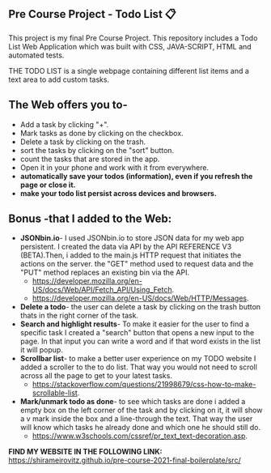  ## Pre Course Project - Todo List 📋

This project is my final Pre Course Project.
This repository includes a Todo List Web Application which was built with CSS, JAVA-SCRIPT, HTML and automated tests.
 
THE TODO LIST is a single webpage containing different list items and a text area to add custom tasks. 

## The Web offers you to-

  - Add a task by clicking "+". 
  - Mark tasks as done by clicking on the checkbox.
  - Delete a task by clicking on the trash.
  - sort the tasks by clicking on the "sort" button.
  - count the tasks that are stored in the app.
  - Open it in your phone and work with it from everywhere.
  - **automatically save your todos (information), even if you refresh the page or close it.**
  - **make your todo list persist across devices and browsers.**


## Bonus -that I added to the Web:

  - **JSONbin.io**-
    I used JSONbin.io to store JSON data for my web app persistent. I created the data via API by the API  REFERENCE V3 (BETA).Then, i added to the main.js HTTP request that initiates the actions on the server. the "GET" method used to request data and the "PUT" method replaces an existing bin via the API. 
    - https://developer.mozilla.org/en-US/docs/Web/API/Fetch_API/Using_Fetch.
    - https://developer.mozilla.org/en-US/docs/Web/HTTP/Messages.  
  - **Delete a todo**- 
  the user can delete a task by clicking on the trash button thats in the right corner of the task.
  - **Search and highlight results**-
   To make it easier for the user to find a specific task I created a "search" button that opens a new input to the page. In that input you can write a word and if that word exists in the list it will popup.
  - **Scrollbar list**-
   to make a better user experience on my TODO website I added a scroller to the to do list. That way you would not need to scroll across all the page to get to your latest tasks.
    - https://stackoverflow.com/questions/21998679/css-how-to-make-scrollable-list.
  - **Mark/unmark todo as done**-
   to see which tasks are done i added a empty box on the left corner of the task and by clicking on it, it will show a v mark inside the box and a line-through the text. That way the user will know which tasks he already done and which one he should still do.
    - https://www.w3schools.com/cssref/pr_text_text-decoration.asp.



**FIND MY WEBSITE IN THE FOLLOWING LINK:** https://shirameirovitz.github.io/pre-course-2021-final-boilerplate/src/







